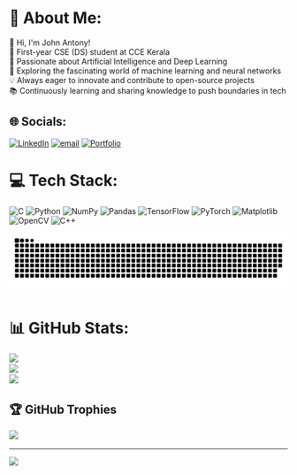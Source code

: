 # 💫 About Me:
👋 Hi, I'm John Antony!<br>
🚀 First-year CSE (DS) student at CCE Kerala<br>
🤖 Passionate about Artificial Intelligence and Deep Learning<br>
🧠 Exploring the fascinating world of machine learning and neural networks<br>
💡 Always eager to innovate and contribute to open-source projects<br>
📚 Continuously learning and sharing knowledge to push boundaries in tech<br>
## 🌐 Socials:
[![LinkedIn](https://img.shields.io/badge/LinkedIn-%230077B5.svg?logo=linkedin&logoColor=white)](https://www.linkedin.com/in/johnantony-/) [![email](https://img.shields.io/badge/Email-D14836?logo=gmail&logoColor=white)](mailto:ja416271@gmail.com)
[![Portfolio](https://img.shields.io/badge/Portfolio-8A2BE2)](https://knowasjohn.github.io/portfolio/)

# 💻 Tech Stack:
![C](https://img.shields.io/badge/c-%2300599C.svg?style=for-the-badge&logo=c&logoColor=white) ![Python](https://img.shields.io/badge/python-3670A0?style=for-the-badge&logo=python&logoColor=ffdd54) ![NumPy](https://img.shields.io/badge/numpy-%23013243.svg?style=for-the-badge&logo=numpy&logoColor=white) ![Pandas](https://img.shields.io/badge/pandas-%23150458.svg?style=for-the-badge&logo=pandas&logoColor=white) ![TensorFlow](https://img.shields.io/badge/TensorFlow-%23FF6F00.svg?style=for-the-badge&logo=TensorFlow&logoColor=white) ![PyTorch](https://img.shields.io/badge/PyTorch-%23EE4C2C.svg?style=for-the-badge&logo=PyTorch&logoColor=white) ![Matplotlib](https://img.shields.io/badge/Matplotlib-%23ffffff.svg?style=for-the-badge&logo=Matplotlib&logoColor=black) ![OpenCV](https://img.shields.io/badge/opencv-%23white.svg?style=for-the-badge&logo=opencv&logoColor=white) ![C++](https://img.shields.io/badge/c++-%2300599C.svg?style=for-the-badge&logo=c%2B%2B&logoColor=white)

<picture>
  <source media="(prefers-color-scheme: dark)" srcset="https://raw.githubusercontent.com/KNOWASJOHN/KNOWASJOHN/output/github-snake-dark.svg" />
  <source media="(prefers-color-scheme: light)" srcset="https://raw.githubusercontent.com/KNOWASJOHN/KNOWASJOHN/output/github-snake.svg" />
  <img alt="github-snake" src="https://raw.githubusercontent.com/KNOWASJOHN/KNOWASJOHN/output/github-snake.svg" />
</picture>

# 📊 GitHub Stats:
![](https://nirzak-streak-stats.vercel.app/?user=KNOWASJOHN&theme=dark&hide_border=false)<br/>
![](https://github-readme-stats.vercel.app/api?username=KNOWASJOHN&theme=dark&hide_border=false&include_all_commits=false&count_private=false)<br/>
![](https://github-readme-stats.vercel.app/api/top-langs/?username=KNOWASJOHN&theme=dark&hide_border=false&include_all_commits=false&count_private=false&layout=compact)


## 🏆 GitHub Trophies
![](https://github-profile-trophy.vercel.app/?username=KNOWASJOHN&theme=radical&no-frame=false&no-bg=true&margin-w=4)

---
[![](https://visitcount.itsvg.in/api?id=KNOWASJOHN&icon=0&color=0)](https://visitcount.itsvg.in)

